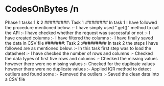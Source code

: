 # CodesOnBytes /n
Phase 1 tasks 1 &amp; 2
#########:   Task 1   :########
In task 1 I have followed the procedure mentioned below.
:- I have simply used ".get()" method to call the API 
:- I have checked whether the request was successful or not
:- I have created columns 
:- I have filtered the columns
:- I have finally saved the data in CSV file
#######:   Task 2   :#########
In task 2 the steps I have followed are as mentioned below. 
:- In this task first step was to load the datasheet
:- I have checked the number of rows and columns
:- Checked the data types of first five rows and columns
:- Checked the missing values however there were no missing values
:- Checked for the duplicate values however there were no duplicate values
:- Applied IQR method to detect outliers and found some
:- Removed the outliers
:- Saved the clean data into a CSV file
